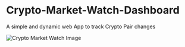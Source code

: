 # Crypto-Market-Watch-Dashboard
A simple and dynamic web App to track Crypto Pair changes

![Crypto Market Watch Image](https://user-images.githubusercontent.com/90919070/183308101-486438f5-e12d-4204-a81b-a190c6fb77e1.JPG)
